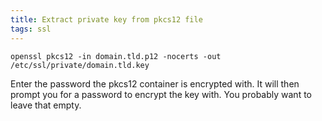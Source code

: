 ```yaml
---
title: Extract private key from pkcs12 file
tags: ssl
---
```


    openssl pkcs12 -in domain.tld.p12 -nocerts -out /etc/ssl/private/domain.tld.key

Enter the password the pkcs12 container is encrypted with. It will then prompt you for a password to encrypt the key with. You probably want to leave that empty.
